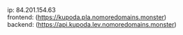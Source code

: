 ip: 84.201.154.63  
frontend: (https://kupoda.pla.nomoredomains.monster)  
backend: (https://api.kupoda.lev.nomoredomains.monster)  
